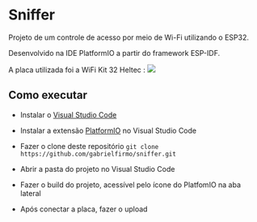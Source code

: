 # Sniffer

Projeto de um controle de acesso por meio de Wi-Fi utilizando o ESP32.

Desenvolvido na IDE PlatformIO a partir do framework ESP-IDF.

A placa utilizada foi a WiFi Kit 32 Heltec :
![](https://m.media-amazon.com/images/I/61utPEBAQoL._AC_SY450_.jpg)

## Como executar

- Instalar o [Visual Studio Code](https://code.visualstudio.com/download)
- Instalar a extensão [PlatformIO](https://platformio.org/platformio-ide) no Visual Studio Code
- Fazer o clone deste repositório `git clone https://github.com/gabrielfirmo/sniffer.git `

- Abrir a pasta do projeto no Visual Studio Code
- Fazer o build do projeto, acessível pelo ícone do PlatfomIO na aba lateral
- Após conectar a placa, fazer o upload 